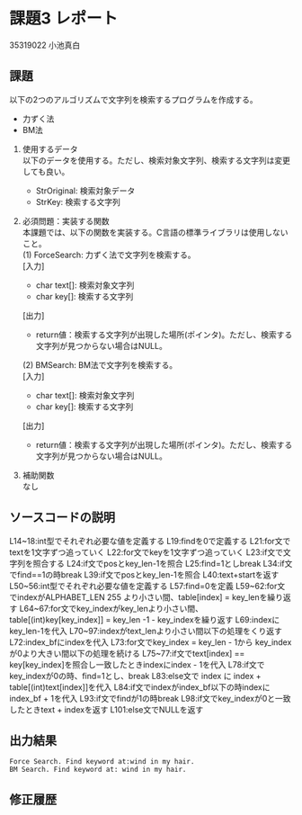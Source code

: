 # 課題3 レポート
35319022 小池真白


## 課題  

以下の2つのアルゴリズムで文字列を検索するプログラムを作成する。  
- 力ずく法
- BM法

1. 使用するデータ  
以下のデータを使用する。ただし、検索対象文字列、検索する文字列は変更しても良い。  
    - StrOriginal: 検索対象データ
    - StrKey: 検索する文字列

2. 必須問題：実装する関数  
本課題では、以下の関数を実装する。C言語の標準ライブラリは使用しないこと。  
    (1) ForceSearch: 力ずく法で文字列を検索する。  
    [入力]  
    - char text[]: 検索対象文字列  
    - char key[]: 検索する文字列  

    [出力]  
    - return値：検索する文字列が出現した場所(ポインタ)。ただし、検索する文字列が見つからない場合はNULL。  

    (2) BMSearch: BM法で文字列を検索する。  
    [入力]  
    - char text[]: 検索対象文字列  
    - char key[]: 検索する文字列  
 
    [出力]  
    - return値：検索する文字列が出現した場所(ポインタ)。ただし、検索する文字列が見つからない場合はNULL。  

3. 補助関数  
なし

## ソースコードの説明

L14~18:int型でそれぞれ必要な値を定義する
L19:findを0で定義する
L21:for文でtextを1文字ずつ追っていく
L22:for文でkeyを1文字ずつ追っていく
L23:if文で文字列を照合する
L24:if文でposとkey_len-1を照合
L25:find=1としbreak
L34:if文でfind==1の時break
L39:if文でposとkey_len-1を照合
L40:text+startを返す
L50~56:int型でそれぞれ必要な値を定義する
L57:find=0を定義
L59~62:for文でindexがALPHABET_LEN 255 より小さい間、table[index] = key_lenを繰り返す
L64~67:for文でkey_indexがkey_lenより小さい間、table[(int)key[key_index]] = key_len -1 - key_indexを繰り返す
L69:indexにkey_len-1を代入
L70~97:indexがtext_lenより小さい間以下の処理をくり返す
L72:index_bfにindexを代入
L73:for文でkey_index = key_len - 1から key_index が0より大きい間以下の処理を続ける
L75~77:if文でtext[index] == key[key_index]を照合し一致したときindexにindex - 1を代入
L78:if文でkey_indexが0の時、find=1とし、break
L83:else文で index に index + table[(int)text[index]]を代入
L84:if文でindexがindex_bf以下の時indexにindex_bf + 1を代入
L93:if文でfindが1の時break
L98:if文でkey_indexが0と一致したときtext + indexを返す
L101:else文でNULLを返す



## 出力結果

```
Force Search. Find keyword at:wind in my hair.
BM Search. Find keyword at: wind in my hair.
```
## 修正履歴

